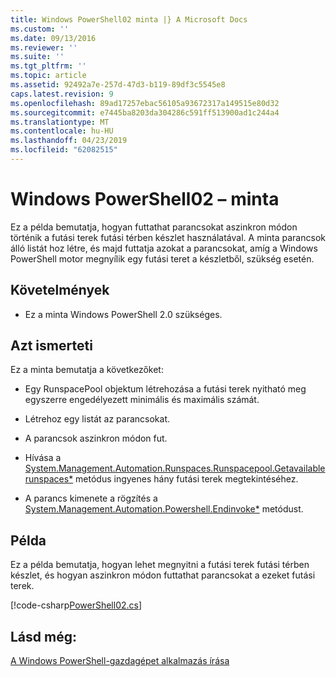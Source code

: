 ```yaml
---
title: Windows PowerShell02 minta |} A Microsoft Docs
ms.custom: ''
ms.date: 09/13/2016
ms.reviewer: ''
ms.suite: ''
ms.tgt_pltfrm: ''
ms.topic: article
ms.assetid: 92492a7e-257d-47d3-b119-89df3c5545e8
caps.latest.revision: 9
ms.openlocfilehash: 89ad17257ebac56105a93672317a149515e80d32
ms.sourcegitcommit: e7445ba8203da304286c591ff513900ad1c244a4
ms.translationtype: MT
ms.contentlocale: hu-HU
ms.lasthandoff: 04/23/2019
ms.locfileid: "62082515"
---
```

# <a name="windows-powershell02-sample"></a>Windows PowerShell02 – minta

Ez a példa bemutatja, hogyan futtathat parancsokat aszinkron módon történik a futási terek futási térben készlet használatával. A minta parancsok álló listát hoz létre, és majd futtatja azokat a parancsokat, amíg a Windows PowerShell motor megnyílik egy futási teret a készletből, szükség esetén.

## <a name="requirements"></a>Követelmények

- Ez a minta Windows PowerShell 2.0 szükséges.

## <a name="demonstrates"></a>Azt ismerteti

Ez a minta bemutatja a következőket:

- Egy RunspacePool objektum létrehozása a futási terek nyitható meg egyszerre engedélyezett minimális és maximális számát.

- Létrehoz egy listát az parancsokat.

- A parancsok aszinkron módon fut.

- Hívása a [System.Management.Automation.Runspaces.Runspacepool.Getavailablerunspaces*](/dotnet/api/System.Management.Automation.Runspaces.RunspacePool.GetAvailableRunspaces) metódus ingyenes hány futási terek megtekintéséhez.

- A parancs kimenete a rögzítés a [System.Management.Automation.Powershell.Endinvoke*](/dotnet/api/System.Management.Automation.PowerShell.EndInvoke) metódust.

## <a name="example"></a>Példa

Ez a példa bemutatja, hogyan lehet megnyitni a futási terek futási térben készlet, és hogyan aszinkron módon futtathat parancsokat a ezeket futási terek.

[!code-csharp[PowerShell02.cs](../../powershell-sdk-samples/SDK-2.0/csharp/PowerShell02/PowerShell02.cs#L11-L96 "PowerShell02.cs")]

## <a name="see-also"></a>Lásd még:

[A Windows PowerShell-gazdagépet alkalmazás írása](./writing-a-windows-powershell-host-application.md)